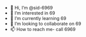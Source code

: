 - 👋 Hi, I’m @sid-6969
- 👀 I’m interested in 69
- 🌱 I’m currently learning 69
- 💞️ I’m looking to collaborate on 69
- 📫 How to reach me- call 6969

<!---
sid-6969/sid-6969 is a ✨ special ✨ repository because its `README.md` (this file) appears on your GitHub profile.
You can click the Preview link to take a look at your changes.
--->
